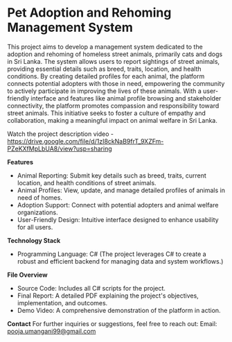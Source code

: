 # Pet Adoption and Rehoming Management System
This project aims to develop a management system dedicated to the adoption and rehoming of homeless street animals, primarily cats and dogs in Sri Lanka. The system allows users to report sightings of street animals, providing essential details such as breed, traits, location, and health conditions. By creating detailed profiles for each animal, the platform connects potential adopters with those in need, empowering the community to actively participate in improving the lives of these animals. With a user-friendly interface and features like animal profile browsing and stakeholder connectivity, the platform promotes compassion and responsibility toward street animals. This initiative seeks to foster a culture of empathy and collaboration, making a meaningful impact on animal welfare in Sri Lanka.

Watch the project description video - https://drive.google.com/file/d/1zI8ckNaB9frT_9XZFm-PZeKXfMpLbUA8/view?usp=sharing


**Features**
- Animal Reporting: Submit key details such as breed, traits, current location, and health conditions of street animals.
- Animal Profiles: View, update, and manage detailed profiles of animals in need of homes.
- Adoption Support: Connect with potential adopters and animal welfare organizations.
- User-Friendly Design: Intuitive interface designed to enhance usability for all users.


**Technology Stack**
- Programming Language: C#
  (The project leverages C# to create a robust and efficient backend for managing data and system workflows.)


**File Overview**
- Source Code: Includes all C# scripts for the project.
- Final Report: A detailed PDF explaining the project's objectives, implementation, and outcomes.
- Demo Video: A comprehensive demonstration of the platform in action.


**Contact**
For further inquiries or suggestions, feel free to reach out:
Email: pooja.umangani99@gmail.com

